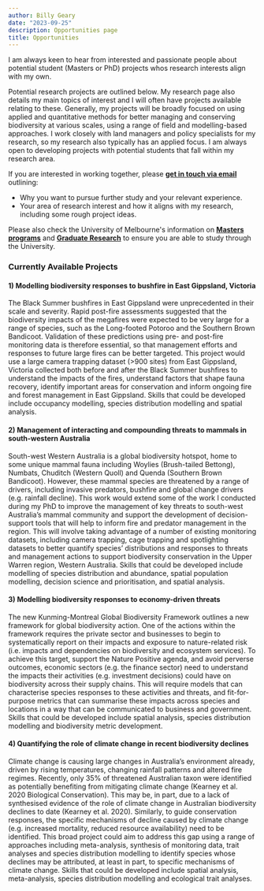```yaml
---
author: Billy Geary
date: "2023-09-25"
description: Opportunities page
title: Opportunities
---
```


I am always keen to hear from interested and passionate people about potential student (Masters or PhD) projects whos research interests align with my own. 

Potential research projects are outlined below. My research page also details my main topics of interest and I will often have projects available relating to these. Generally, my projects will be broadly focused on using applied and quantitative methods for better managing and conserving biodiversity at various scales, using a range of field and modelling-based approaches. I work closely with land managers and policy specialists for my research, so my research also typically has an applied focus. I am always open to developing projects with potential students that fall within my research area. 

If you are interested in working together, please [**get in touch via email**](mailto:billy.geary@unimelb.edu.au) outlining:
-   Why you want to pursue further study and your relevant experience.
-   Your area of research interest and how it aligns with my research, including some rough project ideas. 

Please also check the University of Melbourne's information on [**Masters programs**](https://study.unimelb.edu.au/study-with-us/graduate-courses/environment) and [**Graduate Research**](https://study.unimelb.edu.au/how-to-apply/graduate-research) to ensure you are able to study through the University. 

### Currently Available Projects

#### 1)	Modelling biodiversity responses to bushfire in East Gippsland, Victoria

The Black Summer bushfires in East Gippsland were unprecedented in their scale and severity. Rapid post-fire assessments suggested that the biodiversity impacts of the megafires were expected to be very large for a range of species, such as the Long-footed Potoroo and the Southern Brown Bandicoot. Validation of these predictions using pre- and post-fire monitoring data is therefore essential, so that management efforts and responses to future large fires can be better targeted. This project would use a large camera trapping dataset (>900 sites) from East Gippsland, Victoria collected both before and after the Black Summer bushfires to understand the impacts of the fires, understand factors that shape fauna recovery, identify important areas for conservation and inform ongoing fire and forest management in East Gippsland. Skills that could be developed include occupancy modelling, species distribution modelling and spatial analysis.  

#### 2)	Management of interacting and compounding threats to mammals in south-western Australia

South-west Western Australia is a global biodiversity hotspot, home to some unique mammal fauna including Woylies (Brush-tailed Bettong), Numbats, Chuditch (Western Quoll) and Quenda (Southern Brown Bandicoot). However, these mammal species are threatened by a range of drivers, including invasive predators, bushfire and global change drivers (e.g. rainfall decline). This work would extend some of the work I conducted during my PhD to improve the management of key threats to south-west Australia’s mammal community and support the development of decision-support tools that will help to inform fire and predator management in the region. This will involve taking advantage of a number of existing monitoring datasets, including camera trapping, cage trapping and spotlighting datasets to better quantify species’ distributions and responses to threats and management actions to support biodiversity conservation in the Upper Warren region, Western Australia. Skills that could be developed include modelling of species distribution and abundance, spatial population modelling, decision science and prioritisation, and spatial analysis. 

#### 3)	Modelling biodiversity responses to economy-driven threats

The new Kunming-Montreal Global Biodiversity Framework outlines a new framework for global biodiversity action. One of the actions within the framework requires the private sector and businesses to begin to systematically report on their impacts and exposure to nature-related risk (i.e. impacts and dependencies on biodiversity and ecosystem services). To achieve this target, support the Nature Positive agenda, and avoid perverse outcomes, economic sectors (e.g. the finance sector) need to understand the impacts their activities (e.g. investment decisions) could have on biodiversity across their supply chains. This will require models that can characterise species responses to these activities and threats, and fit-for-purpose metrics that can summarise these impacts across species and locations in a way that can be communicated to business and government. Skills that could be developed include spatial analysis, species distribution modelling and biodiversity metric development. 

#### 4)	Quantifying the role of climate change in recent biodiversity declines

Climate change is causing large changes in Australia’s environment already, driven by rising temperatures, changing rainfall patterns and altered fire regimes. Recently, only 35% of threatened Australian taxon were identified as potentially benefiting from mitigating climate change (Kearney et al. 2020 Biological Conservation). This may be, in part, due to a lack of synthesised evidence of the role of climate change in Australian biodiversity declines to date (Kearney et al. 2020). Similarly, to guide conservation responses, the specific mechanisms of decline caused by climate change (e.g. increased mortality, reduced resource availability) need to be identified. This broad project could aim to address this gap using a range of approaches including meta-analysis, synthesis of monitoring data, trait analyses and species distribution modelling to identify species whose declines may be attributed, at least in part, to specific mechanisms of climate change. Skills that could be developed include spatial analysis, meta-analysis, species distribution modelling and ecological trait analyses. 